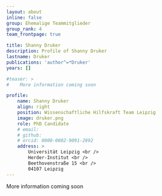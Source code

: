 ```yaml
---
layout: about
inline: false
group: Ehemalige Teammitglieder
group_rank: 4
team_frontpage: true

title: Shanny Druker
description: Profile of Shanny Druker
lastname: Druker
publications: 'author^=*Druker'
years: []

#teaser: >
#    More information coming soon

profile:
    name: Shanny Druker
    align: right
    position: Wissenschaftliche Hilfskraft Team Leipzig
    image: druker.png
    role: PhD Candidate
    # email:
    # github:
    # orcid: 0000-0002-9091-2892
    address: >
        Universität Leipzig <br />
        Herder-Institut <br />
        Beethovenstraße 15 <br />
        04107 Leipzig
---
```


More information coming soon
